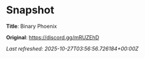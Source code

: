 # Snapshot

**Title**: Binary Phoenix

**Original**: <https://discord.gg/mRUZEhD>

_Last refreshed: 2025-10-27T03:56:56.726184+00:00Z_

